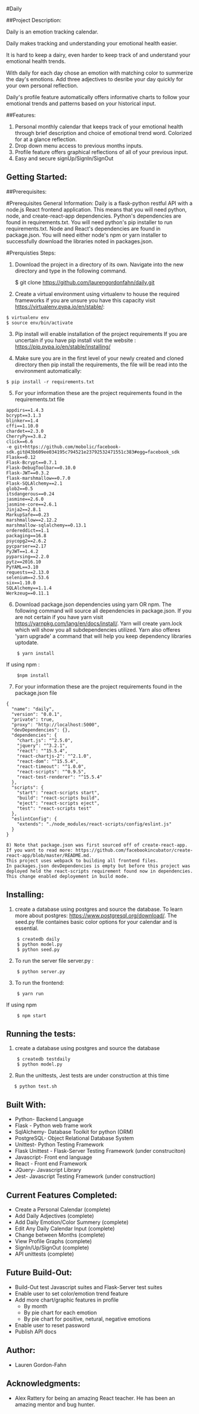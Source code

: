 #Daily

##Project Description:

Daily is an emotion tracking calendar. 

Daily makes tracking and understanding your emotional health easier.

It is hard to keep a dairy, even harder to keep track of and understand your emotional health trends.

With daily for each day chose an emotion with matching color to summerize the day's emotions. Add three adjectives to desribe your day quickly for your own personal reflection. 

Daily's profile feature automatically offers informative charts to follow your emotional trends and patterns based on your historical input. 

##Features:
1) Personal monthly calendar that keeps track of your emotional health through brief description and choice of emotional trend word. Colorized for at a glance reflection.
2) Drop down menu access to previous months inputs.
3) Profile feature offers graphical reflections of all of your previous input.
4) Easy and secure signUp/SignIn/SignOut

## Getting Started:

##Prerequisites:

#Prerequisites General Information:
Daily is a flask-python restful API with a node.js React frontend application.
This means that you will need python, node, and create-react-app dependencies. 
Python's dependencies are found in requirements.txt. You will need python's pip installer to run requirements.txt. Node and React's dependencies are found in package.json. You will need either node's npm or yarn installer to successfully download the libraries noted in packages.json.

#Prerquisties Steps:
1) Download the project in a directory of its own. Navigate into the new directory and type in the following command.  

    $ git clone https://github.com/laurengordonfahn/daily.git

2) Create a virtual environment using virtualenv to house the required frameworks if you are unsure you have this capacity visit https://virtualenv.pypa.io/en/stable/: 

```
$ virtualenv env
$ source env/bin/activate
```

3) Pip install will enable installation of the project requirements
If you are uncertain if you have pip install visit the website : https://pip.pypa.io/en/stable/installing/

4) Make sure you are in the first level of your newly created and cloned directory then pip install the requirements, the file will be read into the environment automatically:

```
$ pip install -r requirements.txt
```

5) For your information these are the project requirements found in the requirements.txt file

```
appdirs==1.4.3
bcrypt==3.1.3
blinker==1.4
cffi==1.10.0
chardet==2.3.0
CherryPy==3.8.2
click==6.6
-e git+https://github.com/mobolic/facebook-sdk.git@43b609ee034195c794521e23792532471551c383#egg=facebook_sdk
Flask==0.12
Flask-Bcrypt==0.7.1
Flask-DebugToolbar==0.10.0
Flask-JWT==0.3.2
flask-marshmallow==0.7.0
Flask-SQLAlchemy==2.1
glob2==0.5
itsdangerous==0.24
jasmine==2.6.0
jasmine-core==2.6.1
Jinja2==2.8.1
MarkupSafe==0.23
marshmallow==2.12.2
marshmallow-sqlalchemy==0.13.1
ordereddict==1.1
packaging==16.8
psycopg2==2.6.2
pycparser==2.17
PyJWT==1.4.2
pyparsing==2.2.0
pytz==2016.10
PyYAML==3.10
requests==2.13.0
selenium==2.53.6
six==1.10.0
SQLAlchemy==1.1.4
Werkzeug==0.11.1
```
6) Download package.json dependencies using yarn OR npm. The following command will source all dependencies in package.json. If you are not certain if you have yarn visit https://yarnpkg.com/lang/en/docs/install/.  Yarn will create yarn.lock which will show you all subdependencies utilized. Yarn also offeres 'yarn upgrade' a command that will help you keep dependency libraries uptodate. 
```
    $ yarn install
```
If using npm :
```
    $npm install
```
7) For your information these are the project requirements found in the package.json file
```
{
  "name": "daily",
  "version": "0.0.1",
  "private": true,
  "proxy": "http://localhost:5000",
  "devDependencies": {},
  "dependencies": {
    "chart.js": "^2.5.0",
    "jquery": "^3.2.1",
    "react": "^15.5.4",
    "react-chartjs-2": "^2.1.0",
    "react-dom": "^15.5.4",
    "react-timeout": "^1.0.0",
    "react-scripts": "^0.9.5",
    "react-test-renderer": "^15.5.4"
  },
  "scripts": {
    "start": "react-scripts start",
    "build": "react-scripts build",
    "eject": "react-scripts eject",
    "test": "react-scripts test"
  },
  "eslintConfig": {
    "extends": "./node_modules/react-scripts/config/eslint.js"
  }
}

8) Note that package.json was first sourced off of create-react-app. If you want to read more: https://github.com/facebookincubator/create-react-app/blob/master/README.md.
This project uses webpack to building all frontend files.
In packages.json devDependencies is empty but before this project was deployed held the react-scripts requirement found now in dependencies. This change enabled deployement in build mode. 

```
## Installing:
1) create a database using postgres and source the database. To learn more about postgres: https://www.postgresql.org/download/. The seed.py file containes basic color options for your calendar and is essential. 
``` 
    $ createdb daily
    $ python model.py
    $ python seed.py
```

2) To run the server file server.py :
``` 
    $ python server.py
```
3) To run the frontend:
```
    $ yarn run 
```
If using npm
```
    $ npm start
``` 
## Running the tests:
1) create a database using postgres and source the database
```
    $ createdb testdaily
    $ python model.py
```
2) Run the unittests, Jest tests are under construction at this time
```
   $ python test.sh
```

## Built With:
* Python- Backend Language
* Flask - Python web frame work
* SqlAlchemy- Database Toolkit for python (ORM)
* PostgreSQL- Object Relational Database System
* Unittest- Python Testing Framework
* Flask Unittest - Flask-Server Testing Framework (under construciton) 
* Javascript- Front end language
* React - Front end Framework
* JQuery- Javascript Library
* Jest- Javascript Testing Framework (under construction)

## Current Features Completed:
* Create a Personal Calendar (complete)
* Add Daily Adjectives (complete)
* Add Daily Emotion/Color Summery (complete)
* Edit Any Daily Calendar Input (complete)
* Change between Months (complete)
* View Profile Graphs (complete)
* SignIn/Up/SignOut (complete)
* API unittests (complete)

## Future Build-Out:
* Build-Out test Javascript suites and Flask-Server test suites
* Enable user to set color/emotion trend feature
* Add more chart/graphic features in profile
    * By month
    * By pie chart for each emotion
    * By pie chart for positive, netural, negative emotions
* Enable user to reset password
* Publish API docs

## Author:
* Lauren Gordon-Fahn

## Acknowledgments:
* Alex Rattery for being an amazing React teacher. He has been an amazing mentor and bug hunter.
